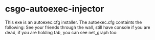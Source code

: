 # csgo-autoexec-injector
This exe is an autoexec.cfg installer.
The autoexec.cfg containts the following: See your friends through the wall, still have console if you are dead, if you are holding tab, you can see net_graph too
